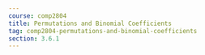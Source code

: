 ```yaml
---
course: comp2804
title: Permutations and Binomial Coefficients
tag: comp2804-permutations-and-binomial-coefficients
section: 3.6.1
---
```

